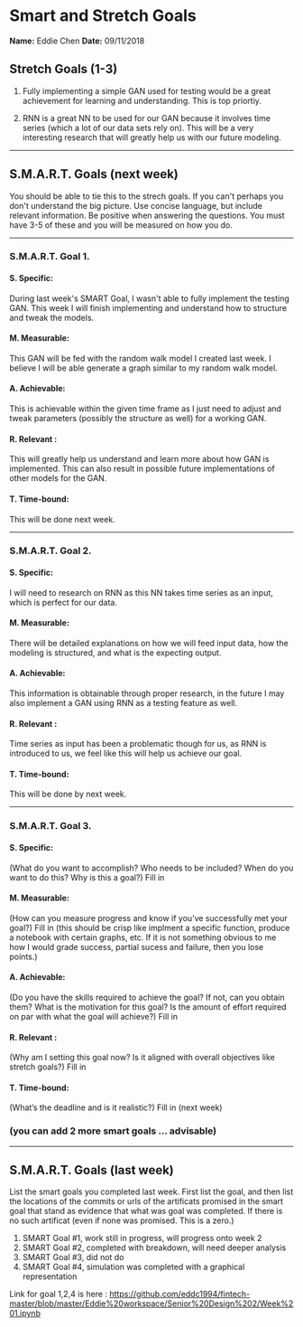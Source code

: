 # Smart and Stretch Goals

**Name:** Eddie Chen
**Date:** 09/11/2018

## Stretch Goals (1-3)

1. Fully implementing a simple GAN used for testing would be a great achievement for learning and understanding. This is top priortiy.

2. RNN is a great NN to be used for our GAN because it involves time series (which a lot of our data sets rely on). This will be a very interesting research that will greatly help us with our future modeling.

----------------------------------------------------------------------------------------------------------------------------------------
## S.M.A.R.T. Goals (next week)

You should be able to tie this to the strech goals. If you can't perhaps you don't understand the big picture.
Use concise language, but include relevant information. Be positive when answering the questions. You must have
3-5 of these and you will be measured on how you do.

----------------------------------------------------------------------------------------------------------------------------------------
### S.M.A.R.T. Goal 1.

#### S. Specific: 
During last week's SMART Goal, I wasn't able to fully implement the testing GAN. This week I will finish implementing and understand how to structure and tweak the models.

#### M. Measurable: 
This GAN will be fed with the random walk model I created last week. I believe I will be able generate a graph similar to my random walk model.

#### A. Achievable: 
This is achievable within the given time frame as I just need to adjust and tweak parameters (possibly the structure as well) for a working GAN.

#### R. Relevant :
This will greatly help us understand and learn more about how GAN is implemented. This can also result in possible future implementations of other models for the GAN.

#### T. Time-bound: 
This will be done next week.

----------------------------------------------------------------------------------------------------------------------------------------
### S.M.A.R.T. Goal 2.

#### S. Specific: 
I will need to research on RNN as this NN takes time series as an input, which is perfect for our data.

#### M. Measurable: 
There will be detailed explanations on how we will feed input data, how the modeling is structured, and what is the expecting output.

#### A. Achievable: 
This information is obtainable through proper research, in the future I may also implement a GAN using RNN as a testing feature as well.

#### R. Relevant :
Time series as input has been a problematic though for us, as RNN is introduced to us, we feel like this will help us achieve our goal.

#### T. Time-bound: 
This will be done by next week.

----------------------------------------------------------------------------------------------------------------------------------------
### S.M.A.R.T. Goal 3.

#### S. Specific: 
(What do you want to accomplish? Who needs to be included? When do you want to do this? Why is this a goal?)
Fill in

#### M. Measurable: 
(How can you measure progress and know if you’ve successfully met your goal?)
Fill in (this should be crisp like implment a specific function, produce a notebook with certain graphs, etc. If it is not something
obvious to me how I would grade success, partial sucess and failure, then you lose points.)

#### A. Achievable: 
(Do you have the skills required to achieve the goal? If not, can you obtain them? What is the motivation for this goal? Is the amount of effort required on par with what the goal will achieve?)
Fill in

#### R. Relevant :
(Why am I setting this goal now? Is it aligned with overall objectives like stretch goals?)
Fill in

#### T. Time-bound: 
(What’s the deadline and is it realistic?)
Fill in (next week)

### (you can add 2 more smart goals ... advisable)

----------------------------------------------------------------------------------------------------------------------------------------
## S.M.A.R.T. Goals (last week)

List the smart goals you completed last week. First list the goal, and then list the locations of the commits or urls of the artificats promised in the smart goal that stand as evidence that what was goal was completed. If there is no such artificat (even if none was promised. This is a zero.)

1) SMART Goal #1, work still in progress, will progress onto week 2
2) SMART Goal #2, completed with breakdown, will need deeper analysis
3) SMART Goal #3, did not do
4) SMART Goal #4, simulation was completed with a graphical representation

Link for goal 1,2,4 is here : https://github.com/eddc1994/fintech-master/blob/master/Eddie%20workspace/Senior%20Design%202/Week%201.ipynb
